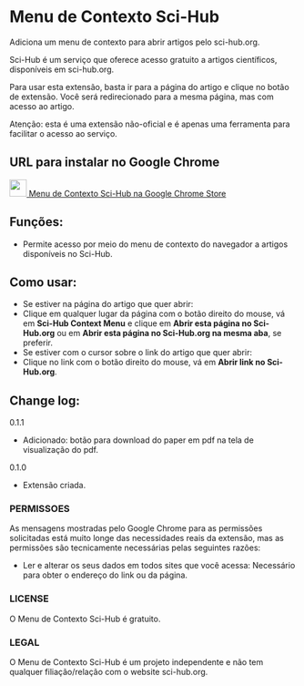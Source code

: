 # Menu de Contexto Sci-Hub
Adiciona um menu de contexto para abrir artigos pelo sci-hub.org.

Sci-Hub é um serviço que oferece acesso gratuito a artigos científicos, disponíveis em sci-hub.org.

Para usar esta extensão, basta ir para a página do artigo e clique no botão de extensão. Você será redirecionado para a mesma página, mas com acesso ao artigo.

Atenção: esta é uma extensão não-oficial e é apenas uma ferramenta para facilitar o acesso ao serviço.

## URL para instalar no Google Chrome
[<img src="http://www.google.com/intl/pt-BR/chrome/assets/consumer/images/delorean/122010_webstore.jpg" height=30px />  Menu de Contexto Sci-Hub na Google Chrome Store](https://chrome.google.com/webstore/detail/menu-de-contexto-sci-hub/ikeafidemepjaelcjhfdjapoldagkedm)

## Funções:
- Permite acesso por meio do menu de contexto do navegador a artigos disponíveis no Sci-Hub.

## Como usar:
- Se estiver na página do artigo que quer abrir:
 - Clique em qualquer lugar da página com o botão direito do mouse, vá em **Sci-Hub Context Menu** e clique em **Abrir esta página no Sci-Hub.org** ou em **Abrir esta página no Sci-Hub.org na mesma aba**, se preferir.
- Se estiver com o cursor sobre o link do artigo que quer abrir:
 - Clique no link com o botão direito do mouse, vá em **Abrir link no Sci-Hub.org**.

## Change log:
0.1.1
- Adicionado: botão para download do paper em pdf na tela de visualização do pdf.

0.1.0
- Extensão criada.

### PERMISSOES
As mensagens mostradas pelo Google Chrome para as permissões solicitadas está muito longe das necessidades reais da extensão, mas as permissões são tecnicamente necessárias pelas seguintes razões:

- Ler e alterar os seus dados em todos sites que você acessa: Necessário para obter o endereço do link ou da página.

### LICENSE
O Menu de Contexto Sci-Hub é gratuito.

### LEGAL
O Menu de Contexto Sci-Hub é um projeto independente e não tem qualquer filiação/relação com o website sci-hub.org.
